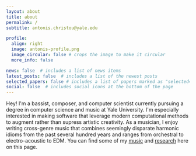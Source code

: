 ```yaml
---
layout: about
title: about
permalink: /
subtitle: antonis.christou@yale.edu

profile:
  align: right
  image: antonis-profile.png
  image_circular: false # crops the image to make it circular
  more_info: false

news: false  # includes a list of news items
latest_posts: false  # includes a list of the newest posts
selected_papers: false # includes a list of papers marked as "selected={true}"
social: false  # includes social icons at the bottom of the page
---
```



Hey! I'm a bassist, composer, and computer scientist currently pursuing a degree in computer science and music at Yale University. I'm especially interested in making software that leverage modern computational methods to augment rather than supress artistic creativity. As a musician, I enjoy writing cross-genre music that combines seemingly disparate harmonic idioms from the past several hundred years and ranges from orchestral to electro-acoustic to EDM. You can find some of my [music](music) and [research](projects) here on this page. 

